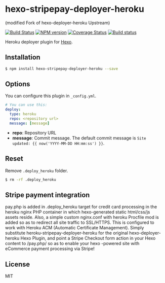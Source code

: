 # hexo-stripepay-deployer-heroku

(modified Fork of hexo-deployer-heroku Upstream)

[![Build Status](https://travis-ci.org/hexojs/hexo-deployer-heroku.svg?branch=master)](https://travis-ci.org/hexojs/hexo-deployer-heroku)
[![NPM version](https://badge.fury.io/js/hexo-deployer-heroku.svg)](https://www.npmjs.com/package/hexo-deployer-heroku)
[![Coverage Status](https://coveralls.io/repos/hexojs/hexo-deployer-heroku/badge.svg)](https://coveralls.io/r/hexojs/hexo-deployer-heroku)
[![Build status](https://ci.appveyor.com/api/projects/status/github/hexojs/hexo-deployer-heroku?branch=master&svg=true)](https://ci.appveyor.com/project/tommy351/hexo-deployer-heroku/branch/master)

Heroku deployer plugin for [Hexo].

## Installation

``` bash
$ npm install hexo-stripepay-deployer-heroku --save
```

## Options

You can configure this plugin in `_config.yml`.

``` yaml
# You can use this:
deploy:
  type: heroku
  repo: <repository url>
  message: [message]
```

- **repo**: Repository URL
- **message**: Commit message. The default commit message is `Site updated: {{ now('YYYY-MM-DD HH:mm:ss') }}`.

## Reset

Remove `.deploy_heroku` folder.

``` bash
$ rm -rf .deploy_heroku
```

## Stripe payment integration

pay.php is added in .deploy_heroku target for credit card processing in the heroku nginx PHP container in which hexo-generated static html/css/js assets reside. Also, a simple custom nginx.conf with heroku Procfile mod is added so as to redirect all site traffic to SSL/HTTPS. This is configured to work with Heroku ACM (Automatic Certificate Management). Simply substitute heroku-stripepay-deployer-heroku for the original hexo-deployer-heroku Hexo Plugin, and point a Stripe Checkout form action in your Hexo content to /pay.php/ so as to enable your hexo -powered site with eCommerce payment processing via Stripe!

## License

MIT

[Hexo]: http://hexo.io/

